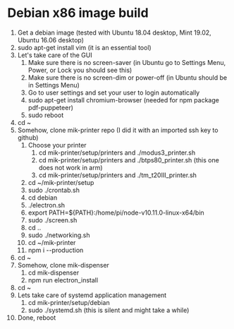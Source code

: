 # Debian x86 image build
1. Get a debian image (tested with Ubuntu 18.04 desktop, Mint 19.02, Ubuntu 16.06 desktop)
1. sudo apt-get install vim (it is an essential tool)
1. Let's take care of the GUI
    1. Make sure there is no screen-saver (in Ubuntu go to Settings Menu, Power, or Lock you should see this)
    1. Make sure there is no screen-dim or power-off (in Ubuntu should be in Settings Menu)
    1. Go to user settings and set your user to login automatically
    1. sudo apt-get install chromium-browser (needed for npm package pdf-puppeteer)
    1. sudo reboot
1. cd ~
1. Somehow, clone mik-printer repo (I did it with an imported ssh key to github)
    1. Choose your printer
        1. cd mik-printer/setup/printers and ./modus3_printer.sh
        1. cd mik-printer/setup/printers and ./btps80_printer.sh (this one does not work in arm)
        1. cd mik-printer/setup/printers and ./tm_t20III_printer.sh
    1. cd ~/mik-printer/setup
    1. sudo ./crontab.sh
    1. cd debian
    1. ./electron.sh
    1. export PATH=${PATH}:/home/pi/node-v10.11.0-linux-x64/bin
    1. sudo ./screen.sh
    1. cd ..
    1. sudo ./networking.sh
    1. cd ~/mik-printer
    1. npm i --production
1. cd ~
1. Somehow, clone mik-dispenser
    1. cd mik-dispenser
    1. npm run electron_install
1. cd ~
1. Lets take care of systemd application management
    1. cd mik-printer/setup/debian
    1. sudo ./systemd.sh (this is silent and might take a while)
1. Done, reboot
